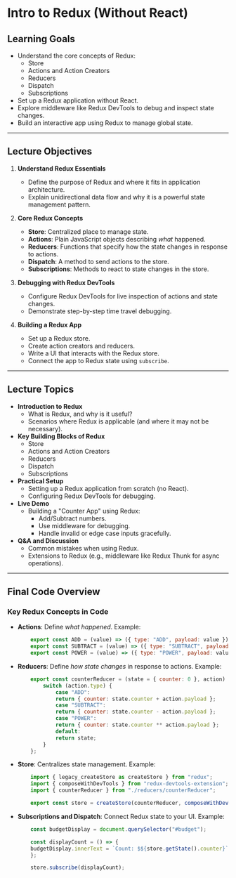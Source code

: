 # Intro to Redux (Without React)

## Learning Goals

- Understand the core concepts of Redux:
  - Store
  - Actions and Action Creators
  - Reducers
  - Dispatch
  - Subscriptions
- Set up a Redux application without React.
- Explore middleware like Redux DevTools to debug and inspect state changes.
- Build an interactive app using Redux to manage global state.

---

## Lecture Objectives

1. **Understand Redux Essentials**

   - Define the purpose of Redux and where it fits in application architecture.
   - Explain unidirectional data flow and why it is a powerful state management pattern.

2. **Core Redux Concepts**

   - **Store**: Centralized place to manage state.
   - **Actions**: Plain JavaScript objects describing _what_ happened.
   - **Reducers**: Functions that specify how the state changes in response to actions.
   - **Dispatch**: A method to send actions to the store.
   - **Subscriptions**: Methods to react to state changes in the store.

3. **Debugging with Redux DevTools**

   - Configure Redux DevTools for live inspection of actions and state changes.
   - Demonstrate step-by-step time travel debugging.

4. **Building a Redux App**
   - Set up a Redux store.
   - Create action creators and reducers.
   - Write a UI that interacts with the Redux store.
   - Connect the app to Redux state using `subscribe`.

---

## Lecture Topics

- **Introduction to Redux**
  - What is Redux, and why is it useful?
  - Scenarios where Redux is applicable (and where it may not be necessary).
- **Key Building Blocks of Redux**
  - Store
  - Actions and Action Creators
  - Reducers
  - Dispatch
  - Subscriptions
- **Practical Setup**
  - Setting up a Redux application from scratch (no React).
  - Configuring Redux DevTools for debugging.
- **Live Demo**
  - Building a "Counter App" using Redux:
    - Add/Subtract numbers.
    - Use middleware for debugging.
    - Handle invalid or edge case inputs gracefully.
- **Q&A and Discussion**
  - Common mistakes when using Redux.
  - Extensions to Redux (e.g., middleware like Redux Thunk for async operations).

---

## Final Code Overview

### Key Redux Concepts in Code

- **Actions**: Define _what happened_. Example:
    ```javascript
        export const ADD = (value) => ({ type: "ADD", payload: value });
        export const SUBTRACT = (value) => ({ type: "SUBTRACT", payload: value });
        export const POWER = (value) => ({ type: "POWER", payload: value });
    ```


- **Reducers**: Define *how state changes* in response to actions. Example:
    ```javascript
        export const counterReducer = (state = { counter: 0 }, action) => {
            switch (action.type) {
                case "ADD":
                return { counter: state.counter + action.payload };
                case "SUBTRACT":
                return { counter: state.counter - action.payload };
                case "POWER":
                return { counter: state.counter ** action.payload };
                default:
                return state;
            }
        };
    ````


- **Store**: Centralizes state management. Example:
    ```javascript
        import { legacy_createStore as createStore } from "redux";
        import { composeWithDevTools } from "redux-devtools-extension";
        import { counterReducer } from "./reducers/counterReducer";

        export const store = createStore(counterReducer, composeWithDevTools());
    ````

- **Subscriptions and Dispatch**: Connect Redux state to your UI. Example:
    ```javascript
        const budgetDisplay = document.querySelector("#budget");

        const displayCount = () => {
        budgetDisplay.innerText = `Count: $${store.getState().counter}`;
        };

        store.subscribe(displayCount);
    ````
